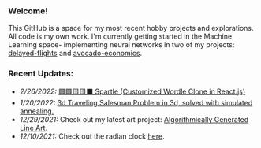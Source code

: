 ### Welcome!

This GitHub is a space for my most recent hobby projects and explorations. All code is my own work. I'm currently getting started in the Machine Learning space- implementing neural networks in two of my projects: [delayed-flights](https://github.com/henryburkhardt/delayed-flights) and [avocado-economics](https://github.com/henryburkhardt/avocado-economics).

### Recent Updates:
- <i>2/26/2022: </i> [🟩🟩🟨🟨⬛ Spartle (Customized Wordle Clone in React.js)](https://henryburkhardt.github.io/spartle/)
- <i>1/20/2022: </i> [3d Traveling Salesman Problem in 3d, solved with simulated annealing.](https://henryburkhardt.github.io/simulated-annealing/)
- <i>12/29/2021: </i> Check out my latest art project: [Algorithmically Generated Line Art](https://henryburkhardt.github.io/algorithmic-lines/).
- <i>12/10/2021:</i> Check out the radian clock [here](https://henryburkhardt.github.io/radianClock/).
